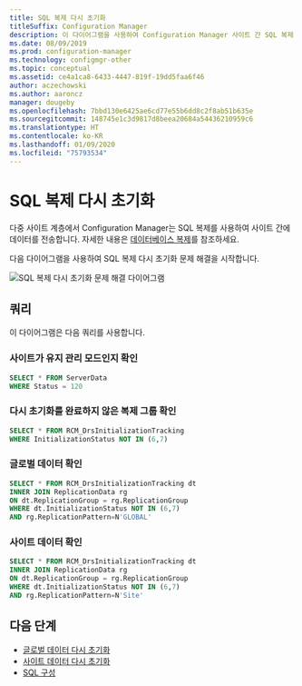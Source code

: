 ```yaml
---
title: SQL 복제 다시 초기화
titleSuffix: Configuration Manager
description: 이 다이어그램을 사용하여 Configuration Manager 사이트 간 SQL 복제 다시 초기화 문제 해결을 시작합니다.
ms.date: 08/09/2019
ms.prod: configuration-manager
ms.technology: configmgr-other
ms.topic: conceptual
ms.assetid: ce4a1ca8-6433-4447-819f-19dd5faa6f46
author: aczechowski
ms.author: aaroncz
manager: dougeby
ms.openlocfilehash: 7bbd130e6425ae6cd77e55b6dd8c2f8ab51b635e
ms.sourcegitcommit: 148745e1c3d9817d8beea20684a54436210959c6
ms.translationtype: HT
ms.contentlocale: ko-KR
ms.lasthandoff: 01/09/2020
ms.locfileid: "75793534"
---
```

# <a name="sql-replication-reinit"></a>SQL 복제 다시 초기화

다중 사이트 계층에서 Configuration Manager는 SQL 복제를 사용하여 사이트 간에 데이터를 전송합니다. 자세한 내용은 [데이터베이스 복제](/sccm/core/plan-design/hierarchy/database-replication)를 참조하세요.

다음 다이어그램을 사용하여 SQL 복제 다시 초기화 문제 해결을 시작합니다.

![SQL 복제 다시 초기화 문제 해결 다이어그램](media/sql-replication-reinit.svg)

## <a name="queries"></a>쿼리

이 다이어그램은 다음 쿼리를 사용합니다.

### <a name="check-if-site-is-in-maintenance-mode"></a>사이트가 유지 관리 모드인지 확인

```sql
SELECT * FROM ServerData
WHERE Status = 120
```

### <a name="check-which-replication-group-hasnt-completed-reinit"></a>다시 초기화를 완료하지 않은 복제 그룹 확인

```sql
SELECT * FROM RCM_DrsInitializationTracking
WHERE InitializationStatus NOT IN (6,7)
```

### <a name="check-global-data"></a>글로벌 데이터 확인

```sql
SELECT * FROM RCM_DrsInitializationTracking dt
INNER JOIN ReplicationData rg
ON dt.ReplicationGroup = rg.ReplicationGroup
WHERE dt.InitializationStatus NOT IN (6,7)
AND rg.ReplicationPattern=N'GLOBAL'
```

### <a name="check-site-data"></a>사이트 데이터 확인

```sql
SELECT * FROM RCM_DrsInitializationTracking dt
INNER JOIN ReplicationData rg
ON dt.ReplicationGroup = rg.ReplicationGroup
WHERE dt.InitializationStatus NOT IN (6,7)
AND rg.ReplicationPattern=N'Site'
```

## <a name="next-steps"></a>다음 단계

- [글로벌 데이터 다시 초기화](/sccm/core/servers/manage/replication/global-data-reinit)
- [사이트 데이터 다시 초기화](/sccm/core/servers/manage/replication/site-data-reinit)
- [SQL 구성](/sccm/core/servers/manage/replication/sql-configuration)

